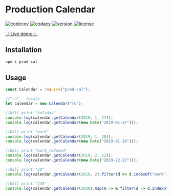 # Production Calendar

[![codecov](https://codecov.io/gh/timmson/prod-cal/branch/master/graph/badge.svg)](https://codecov.io/gh/timmson/prod-cal)
[![codacy](https://api.codacy.com/project/badge/Grade/c513099cc1ec4e849c123705ab04b369)](https://app.codacy.com/gh/timmson/prod-cal)
[![version](https://img.shields.io/npm/v/prod-cal.svg)](https://www.npmjs.com/package/prod-cal)
[![license](https://img.shields.io/npm/l/prod-cal.svg)](https://www.npmjs.com/package/prod-cal)

[..::Live demo::..](https://timmson.github.io/prod-cal-ui/)

## Installation
```bash
npm i prod-cal
```

## Usage

```js
const Calendar = require("prod-cal");

//"ru" - locale
let calendar = new Calendar("ru");

//Will print "holiday"
console.log(calendar.getCalendar(2019, 1, 27));
console.log(calendar.getCalendar(new Date("2019-01-27")));

//Will print "work"
console.log(calendar.getCalendar(2019, 1, 28));
console.log(calendar.getCalendar(new Date("2019-01-28")));

//Will print "work_reduced"
console.log(calendar.getCalendar(2019, 2, 22));
console.log(calendar.getCalendar(new Date("2019-22-22")));

//Will print "20"
console.log(calendar.getCalendar(2019, 2).filter(d => d.indexOf("work") >= 0).length);

//Will print "248"
console.log(calendar.getCalendar(2020).map(m => m.filter(d => d.indexOf("work") >= 0).length).reduce((a, c) => a + c, 0));
```

